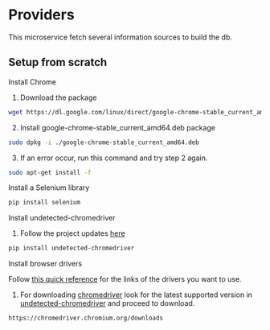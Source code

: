 # Providers

This microservice fetch several information sources to build the db.

## Setup from scratch

Install Chrome

1. Download the package

```bash
wget https://dl.google.com/linux/direct/google-chrome-stable_current_amd64.deb
```

2. Install google-chrome-stable_current_amd64.deb package

```bash
sudo dpkg -i ./google-chrome-stable_current_amd64.deb
```
3. If an error occur, run this command and try step 2 again.

```bash
sudo apt-get install -f
```

Install a Selenium library

```bash
pip install selenium
```

Install undetected-chromedriver

1. Follow the project updates [here](https://github.com/ultrafunkamsterdam/undetected-chromedriver)

```bash
pip install undetected-chromedriver
```

Install browser drivers

Follow [this quick reference](https://www.selenium.dev/documentation/webdriver/getting_started/install_drivers/) for the links of the drivers you want to use.

1. For downloading [chromedriver](https://chromedriver.chromium.org/downloads) look for the latest supported version in [undetected-chromedriver](https://github.com/ultrafunkamsterdam/undetected-chromedriver) and proceed to download.

```bash
https://chromedriver.chromium.org/downloads
```

